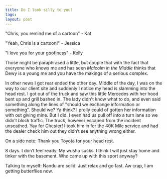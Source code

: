 ```yaml
---
title: Do I look silly to you?
tags: 
layout: post
---
```

"Chris, you remind me of a cartoon" - Kat

"Yeah, Chris is a cartoon!" - Jessica



"I love you for your goofiness" - Kelly



Those might be paraphrased a little, but couple that with the fact that everyone who knows me and has seen _Malcolm in the Middle_ thinks that Dewy is a young me and you have the makings of a serious complex.



In other news I got rear ended the other day.  Middle of the day, I was on the way to our client site and suddenly I notice my head is slamming into the head rest.  I got out of the truck and saw this little Mercedes with her hood bent up and grill bashed in.  The lady didn't know what to do, and even said something along the lines of "should we exchange information or something".  Should we? Ya think?  I prolly could of gotten her information with out giving mine.   But I did.  I even had us pull off into a turn lane so we didn’t block traffic.  The truck, however escaped from the incident unscathed.  Yay for Chester!  I took him in for the 40K Mile service and had the dealer check him out they didn’t see anything wrong either.



On a side note:  Thank you Toyota for your head rest.  



8 days. I don’t feel ready.  My wushu sucks.  I think I will just stay home and tinker with the basement.  Who came up with this sport anyway?  



Talking to myself: Nandu are solid. Just relax and go fast.  Aw crap, I am getting butterflies now.
